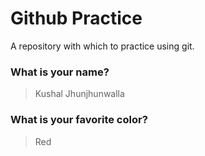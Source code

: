 # Github Practice

A repository with which to practice using git.

### What is your name?

> Kushal Jhunjhunwalla


### What is your favorite color?

> Red
